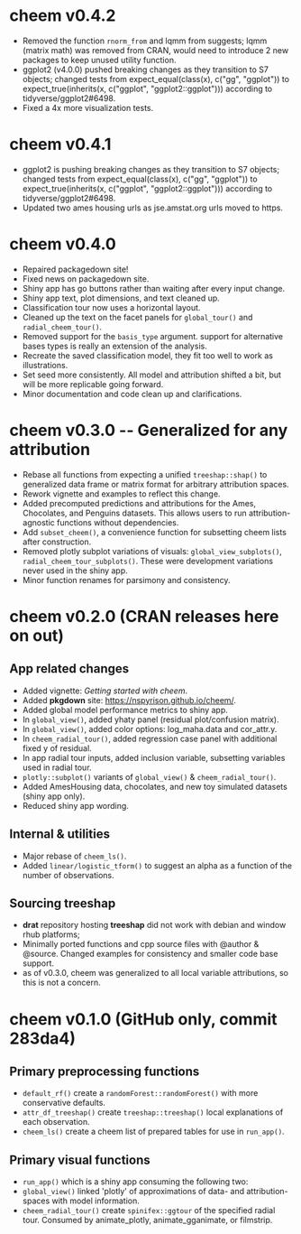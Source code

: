 # cheem v0.4.2

- Removed the function `rnorm_from` and lqmm from suggests; lqmm (matrix math) was removed from CRAN, would need to introduce 2 new packages to keep unused utility function.
- ggplot2 (v4.0.0) pushed breaking changes as they transition to S7 objects; changed tests from expect_equal(class(x), c("gg", "ggplot")) to expect_true(inherits(x, c("ggplot", "ggplot2::ggplot"))) according to tidyverse/ggplot2#6498.
- Fixed a 4x more visualization tests.


# cheem v0.4.1

- ggplot2 is pushing breaking changes as they transition to S7 objects; changed tests from expect_equal(class(x), c("gg", "ggplot")) to expect_true(inherits(x, c("ggplot", "ggplot2::ggplot"))) according to tidyverse/ggplot2#6498.
- Updated two ames housing urls as jse.amstat.org urls moved to https.

# cheem v0.4.0

- Repaired packagedown site!
- Fixed news on packagedown site.
- Shiny app has go buttons rather than waiting after every input change.
- Shiny app text, plot dimensions, and text cleaned up.
- Classification tour now uses a horizontal layout.
- Cleaned up the text on the facet panels for `global_tour()` and `radial_cheem_tour()`.
- Removed support for the `basis_type` argument. support for alternative bases types is really an extension of the analysis.
- Recreate the saved classification model, they fit too well to work as illustrations.
- Set seed more consistently. All model and attribution shifted a bit, but will be more replicable going forward.
- Minor documentation and code clean up and clarifications.


# cheem v0.3.0 -- Generalized for any attribution

- Rebase all functions from expecting a unified `treeshap::shap()` to generalized
data frame or matrix format for arbitrary attribution spaces.
- Rework vignette and examples to reflect this change.
- Added precomputed predictions and attributions for the Ames, Chocolates, and Penguins datasets. This allows users to run attribution-agnostic functions without dependencies.
- Add `subset_cheem()`, a convenience function for subsetting cheem lists after construction.
- Removed plotly subplot variations of visuals: `global_view_subplots()`, `radial_cheem_tour_subplots()`. These were development variations never used in the shiny app.
- Minor function renames for parsimony and consistency.


# cheem v0.2.0 (CRAN releases here on out)

## App related changes

- Added vignette: _Getting started with cheem_.
- Added __pkgdown__ site: https://nspyrison.github.io/cheem/.
- Added global model performance metrics to shiny app.
- In `global_view()`, added yhaty panel (residual plot/confusion matrix).
- In `global_view()`, added color options: log_maha.data and cor_attr.y.
- In `cheem_radial_tour()`, added regression case panel with additional fixed y of residual.
- In app radial tour inputs, added inclusion variable, subsetting variables used in radial tour.
- `plotly::subplot()` variants of `global_view()` & `cheem_radial_tour()`. 
- Added AmesHousing data, chocolates, and new toy simulated datasets (shiny app only).
- Reduced shiny app wording.

## Internal & utilities

- Major rebase of `cheem_ls()`.
- Added `linear/logistic_tform()` to suggest an alpha as a function of the number of observations.


## Sourcing __treeshap__

- __drat__ repository hosting __treeshap__ did not work with debian and window rhub platforms;
- Minimally ported functions and cpp source files with @author & @source. Changed examples for consistency and smaller code base support.
- as of v0.3.0, cheem was generalized to all local variable attributions, so this is not a concern.


# cheem v0.1.0 (GitHub only, commit 283da4)

## Primary preprocessing functions

- `default_rf()` create a `randomForest::randomForest()` with more conservative defaults.
- `attr_df_treeshap()` create `treeshap::treeshap()` local explanations of each observation.
- `cheem_ls()` create a cheem list of prepared tables for use in `run_app()`.

## Primary visual functions

- `run_app()` which is a shiny app consuming the following two:
- `global_view()` linked 'plotly' of approximations of data- and attribution-spaces with model information. 
- `cheem_radial_tour()` create `spinifex::ggtour` of the specified radial tour. Consumed by animate_plotly, animate_gganimate, or filmstrip.
